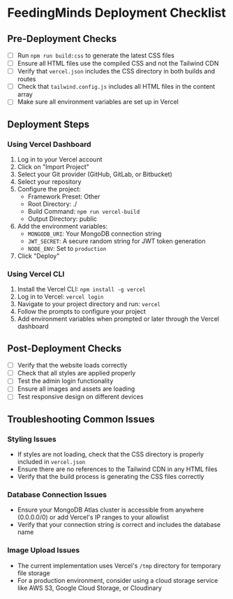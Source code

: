# FeedingMinds Deployment Checklist

## Pre-Deployment Checks

- [ ] Run `npm run build:css` to generate the latest CSS files
- [ ] Ensure all HTML files use the compiled CSS and not the Tailwind CDN
- [ ] Verify that `vercel.json` includes the CSS directory in both builds and routes
- [ ] Check that `tailwind.config.js` includes all HTML files in the content array
- [ ] Make sure all environment variables are set up in Vercel

## Deployment Steps

### Using Vercel Dashboard

1. Log in to your Vercel account
2. Click on "Import Project"
3. Select your Git provider (GitHub, GitLab, or Bitbucket)
4. Select your repository
5. Configure the project:
   - Framework Preset: Other
   - Root Directory: ./
   - Build Command: `npm run vercel-build`
   - Output Directory: public
6. Add the environment variables:
   - `MONGODB_URI`: Your MongoDB connection string
   - `JWT_SECRET`: A secure random string for JWT token generation
   - `NODE_ENV`: Set to `production`
7. Click "Deploy"

### Using Vercel CLI

1. Install the Vercel CLI: `npm install -g vercel`
2. Log in to Vercel: `vercel login`
3. Navigate to your project directory and run: `vercel`
4. Follow the prompts to configure your project
5. Add environment variables when prompted or later through the Vercel dashboard

## Post-Deployment Checks

- [ ] Verify that the website loads correctly
- [ ] Check that all styles are applied properly
- [ ] Test the admin login functionality
- [ ] Ensure all images and assets are loading
- [ ] Test responsive design on different devices

## Troubleshooting Common Issues

### Styling Issues

- If styles are not loading, check that the CSS directory is properly included in `vercel.json`
- Ensure there are no references to the Tailwind CDN in any HTML files
- Verify that the build process is generating the CSS files correctly

### Database Connection Issues

- Ensure your MongoDB Atlas cluster is accessible from anywhere (0.0.0.0/0) or add Vercel's IP ranges to your allowlist
- Verify that your connection string is correct and includes the database name

### Image Upload Issues

- The current implementation uses Vercel's `/tmp` directory for temporary file storage
- For a production environment, consider using a cloud storage service like AWS S3, Google Cloud Storage, or Cloudinary